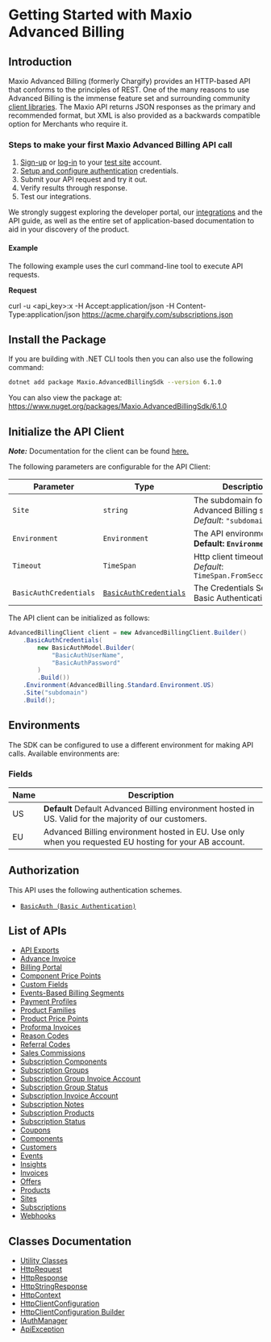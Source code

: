 
# Getting Started with Maxio Advanced Billing

## Introduction

Maxio Advanced Billing (formerly Chargify) provides an HTTP-based API that conforms to the principles of REST.
One of the many reasons to use Advanced Billing is the immense feature set and surrounding community [client libraries](page:development-tools/client-libraries).
The Maxio API returns JSON responses as the primary and recommended format, but XML is also provided as a backwards compatible option for Merchants who require it.

### Steps to make your first Maxio Advanced Billing API call

1. [Sign-up](https://app.chargify.com/signup/maxio-billing-sandbox) or [log-in](https://app.chargify.com/login.html) to your [test site](https://maxio.zendesk.com/hc/en-us/articles/24250712113165-Testing-Overview) account.
2. [Setup and configure authentication](https://maxio.zendesk.com/hc/en-us/articles/24294819360525-API-Keys) credentials.
3. Submit your API request and try it out.
4. Verify results through response.
5. Test our integrations.

We strongly suggest exploring the developer portal, our [integrations](https://www.maxio.com/integrations) and the API guide, as well as the entire set of application-based documentation to aid in your discovery of the product.

#### Example

The following example uses the curl command-line tool to execute API requests.

**Request**

curl -u <api_key>:x -H Accept:application/json -H Content-Type:application/json https://acme.chargify.com/subscriptions.json

## Install the Package

If you are building with .NET CLI tools then you can also use the following command:

```bash
dotnet add package Maxio.AdvancedBillingSdk --version 6.1.0
```

You can also view the package at:
https://www.nuget.org/packages/Maxio.AdvancedBillingSdk/6.1.0

## Initialize the API Client

**_Note:_** Documentation for the client can be found [here.](https://www.github.com/maxio-com/ab-dotnet-sdk/tree/6.1.0/doc/client.md)

The following parameters are configurable for the API Client:

| Parameter | Type | Description |
|  --- | --- | --- |
| `Site` | `string` | The subdomain for your Advanced Billing site.<br>*Default*: `"subdomain"` |
| `Environment` | `Environment` | The API environment. <br> **Default: `Environment.US`** |
| `Timeout` | `TimeSpan` | Http client timeout.<br>*Default*: `TimeSpan.FromSeconds(120)` |
| `BasicAuthCredentials` | [`BasicAuthCredentials`](https://www.github.com/maxio-com/ab-dotnet-sdk/tree/6.1.0/doc/auth/basic-authentication.md) | The Credentials Setter for Basic Authentication |

The API client can be initialized as follows:

```csharp
AdvancedBillingClient client = new AdvancedBillingClient.Builder()
    .BasicAuthCredentials(
        new BasicAuthModel.Builder(
            "BasicAuthUserName",
            "BasicAuthPassword"
        )
        .Build())
    .Environment(AdvancedBilling.Standard.Environment.US)
    .Site("subdomain")
    .Build();
```

## Environments

The SDK can be configured to use a different environment for making API calls. Available environments are:

### Fields

| Name | Description |
|  --- | --- |
| US | **Default** Default Advanced Billing environment hosted in US. Valid for the majority of our customers. |
| EU | Advanced Billing environment hosted in EU. Use only when you requested EU hosting for your AB account. |

## Authorization

This API uses the following authentication schemes.

* [`BasicAuth (Basic Authentication)`](https://www.github.com/maxio-com/ab-dotnet-sdk/tree/6.1.0/doc/auth/basic-authentication.md)

## List of APIs

* [API Exports](https://www.github.com/maxio-com/ab-dotnet-sdk/tree/6.1.0/doc/controllers/api-exports.md)
* [Advance Invoice](https://www.github.com/maxio-com/ab-dotnet-sdk/tree/6.1.0/doc/controllers/advance-invoice.md)
* [Billing Portal](https://www.github.com/maxio-com/ab-dotnet-sdk/tree/6.1.0/doc/controllers/billing-portal.md)
* [Component Price Points](https://www.github.com/maxio-com/ab-dotnet-sdk/tree/6.1.0/doc/controllers/component-price-points.md)
* [Custom Fields](https://www.github.com/maxio-com/ab-dotnet-sdk/tree/6.1.0/doc/controllers/custom-fields.md)
* [Events-Based Billing Segments](https://www.github.com/maxio-com/ab-dotnet-sdk/tree/6.1.0/doc/controllers/events-based-billing-segments.md)
* [Payment Profiles](https://www.github.com/maxio-com/ab-dotnet-sdk/tree/6.1.0/doc/controllers/payment-profiles.md)
* [Product Families](https://www.github.com/maxio-com/ab-dotnet-sdk/tree/6.1.0/doc/controllers/product-families.md)
* [Product Price Points](https://www.github.com/maxio-com/ab-dotnet-sdk/tree/6.1.0/doc/controllers/product-price-points.md)
* [Proforma Invoices](https://www.github.com/maxio-com/ab-dotnet-sdk/tree/6.1.0/doc/controllers/proforma-invoices.md)
* [Reason Codes](https://www.github.com/maxio-com/ab-dotnet-sdk/tree/6.1.0/doc/controllers/reason-codes.md)
* [Referral Codes](https://www.github.com/maxio-com/ab-dotnet-sdk/tree/6.1.0/doc/controllers/referral-codes.md)
* [Sales Commissions](https://www.github.com/maxio-com/ab-dotnet-sdk/tree/6.1.0/doc/controllers/sales-commissions.md)
* [Subscription Components](https://www.github.com/maxio-com/ab-dotnet-sdk/tree/6.1.0/doc/controllers/subscription-components.md)
* [Subscription Groups](https://www.github.com/maxio-com/ab-dotnet-sdk/tree/6.1.0/doc/controllers/subscription-groups.md)
* [Subscription Group Invoice Account](https://www.github.com/maxio-com/ab-dotnet-sdk/tree/6.1.0/doc/controllers/subscription-group-invoice-account.md)
* [Subscription Group Status](https://www.github.com/maxio-com/ab-dotnet-sdk/tree/6.1.0/doc/controllers/subscription-group-status.md)
* [Subscription Invoice Account](https://www.github.com/maxio-com/ab-dotnet-sdk/tree/6.1.0/doc/controllers/subscription-invoice-account.md)
* [Subscription Notes](https://www.github.com/maxio-com/ab-dotnet-sdk/tree/6.1.0/doc/controllers/subscription-notes.md)
* [Subscription Products](https://www.github.com/maxio-com/ab-dotnet-sdk/tree/6.1.0/doc/controllers/subscription-products.md)
* [Subscription Status](https://www.github.com/maxio-com/ab-dotnet-sdk/tree/6.1.0/doc/controllers/subscription-status.md)
* [Coupons](https://www.github.com/maxio-com/ab-dotnet-sdk/tree/6.1.0/doc/controllers/coupons.md)
* [Components](https://www.github.com/maxio-com/ab-dotnet-sdk/tree/6.1.0/doc/controllers/components.md)
* [Customers](https://www.github.com/maxio-com/ab-dotnet-sdk/tree/6.1.0/doc/controllers/customers.md)
* [Events](https://www.github.com/maxio-com/ab-dotnet-sdk/tree/6.1.0/doc/controllers/events.md)
* [Insights](https://www.github.com/maxio-com/ab-dotnet-sdk/tree/6.1.0/doc/controllers/insights.md)
* [Invoices](https://www.github.com/maxio-com/ab-dotnet-sdk/tree/6.1.0/doc/controllers/invoices.md)
* [Offers](https://www.github.com/maxio-com/ab-dotnet-sdk/tree/6.1.0/doc/controllers/offers.md)
* [Products](https://www.github.com/maxio-com/ab-dotnet-sdk/tree/6.1.0/doc/controllers/products.md)
* [Sites](https://www.github.com/maxio-com/ab-dotnet-sdk/tree/6.1.0/doc/controllers/sites.md)
* [Subscriptions](https://www.github.com/maxio-com/ab-dotnet-sdk/tree/6.1.0/doc/controllers/subscriptions.md)
* [Webhooks](https://www.github.com/maxio-com/ab-dotnet-sdk/tree/6.1.0/doc/controllers/webhooks.md)

## Classes Documentation

* [Utility Classes](https://www.github.com/maxio-com/ab-dotnet-sdk/tree/6.1.0/doc/utility-classes.md)
* [HttpRequest](https://www.github.com/maxio-com/ab-dotnet-sdk/tree/6.1.0/doc/http-request.md)
* [HttpResponse](https://www.github.com/maxio-com/ab-dotnet-sdk/tree/6.1.0/doc/http-response.md)
* [HttpStringResponse](https://www.github.com/maxio-com/ab-dotnet-sdk/tree/6.1.0/doc/http-string-response.md)
* [HttpContext](https://www.github.com/maxio-com/ab-dotnet-sdk/tree/6.1.0/doc/http-context.md)
* [HttpClientConfiguration](https://www.github.com/maxio-com/ab-dotnet-sdk/tree/6.1.0/doc/http-client-configuration.md)
* [HttpClientConfiguration Builder](https://www.github.com/maxio-com/ab-dotnet-sdk/tree/6.1.0/doc/http-client-configuration-builder.md)
* [IAuthManager](https://www.github.com/maxio-com/ab-dotnet-sdk/tree/6.1.0/doc/i-auth-manager.md)
* [ApiException](https://www.github.com/maxio-com/ab-dotnet-sdk/tree/6.1.0/doc/api-exception.md)

